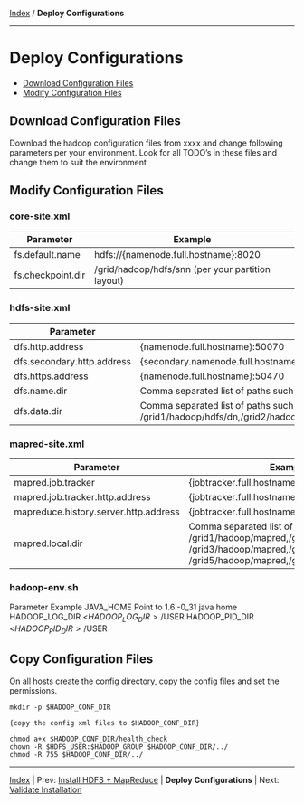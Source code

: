 [Index](./index.md) / **Deploy Configurations**

------

Deploy Configurations
==========

* [Download Configuration Files](#download-configuration-files)
* [Modify Configuration Files](#modify-configuration-files)

Download Configuration Files
-----

Download the hadoop configuration files from xxxx and change following parameters per your environment.
Look for all TODO’s in these files and change them to suit the environment 


Modify Configuration Files
-----

### core-site.xml

| Parameter          | Example                                              |
|--------------------|------------------------------------------------------|
| fs.default.name    | hdfs://{namenode.full.hostname}:8020                 |
| fs.checkpoint.dir  | /grid/hadoop/hdfs/snn (per your partition layout)    |

### hdfs-site.xml

| Parameter                          | Example                                              |
|------------------------------------|------------------------------------------------------|
| dfs.http.address	                | {namenode.full.hostname}:50070                       |
| dfs.secondary.http.address         | {secondary.namenode.full.hostname}:50090             |
| dfs.https.address                  | {namenode.full.hostname}:50470                       |
| dfs.name.dir                       | Comma separated list of paths such as /grid/hadoop/hdfs/nn,/grid1/hadoop/hdfs/nn
| dfs.data.dir                       | Comma separated list of paths such as /grid1/hadoop/hdfs/dn,/grid2/hadoop/hdfs/dn,/grid3/hadoop/hdfs/dn,/grid4/hadoop/hdfs/dn,/grid5/hadoop/hdfs/dn,/grid6/hadoop/hdfs/dn

### mapred-site.xml

| Parameter                             | Example                                              |
|---------------------------------------|------------------------------------------------------|
| mapred.job.tracker                    | {jobtracker.full.hostname}:50300
| mapred.job.tracker.http.address       | {jobtracker.full.hostname}:50030
| mapreduce.history.server.http.address | {jobtracker.full.hostname}:51111
| mapred.local.dir	                   | Comma separated list of paths such as /grid1/hadoop/mapred,/grid2/hadoop/mapred, /grid3/hadoop/mapred,/grid4/hadoop/mapred, /grid5/hadoop/mapred,/grid6/hadoop/mapred,

### hadoop-env.sh
Parameter	Example
JAVA_HOME	Point to 1.6.-0_31 java home
HADOOP_LOG_DIR	<$HADOOP_LOG_DIR>/$USER
HADOOP_PID_DIR	<$HADOOP_PID_DIR>/$USER

Copy Configuration Files
-----

On all hosts create the config directory, copy the config files and set the permissions.

    mkdir -p $HADOOP_CONF_DIR
    
    {copy the config xml files to $HADOOP_CONF_DIR}
    
    chmod a+x $HADOOP_CONF_DIR/health_check
    chown -R $HDFS_USER:$HADOOP_GROUP $HADOOP_CONF_DIR/../
    chmod -R 755 $HADOOP_CONF_DIR/../


------

[Index](./index.md)
|
Prev: [Install HDFS + MapReduce](./install-hdfs-mapreduce.md)
|
**Deploy Configurations**
|
Next: [Validate Installation](./validate-installation.md)
